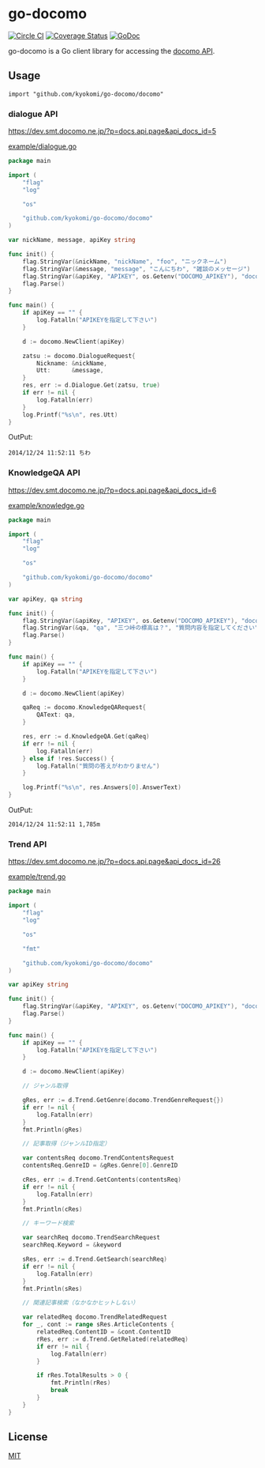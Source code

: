 go-docomo
=========

[![Circle CI](https://circleci.com/gh/kyokomi/go-docomo.svg?style=svg)](https://circleci.com/gh/kyokomi/go-docomo)
[![Coverage Status](https://img.shields.io/coveralls/kyokomi/go-docomo.svg)](https://coveralls.io/r/kyokomi/go-docomo?branch=master)
[![GoDoc](https://godoc.org/github.com/kyokomi/go-docomo?status.svg)](https://godoc.org/github.com/kyokomi/go-docomo)

go-docomo is a Go client library for accessing the [docomo API](https://dev.smt.docomo.ne.jp/).

## Usage

```
import "github.com/kyokomi/go-docomo/docomo"
```

### dialogue API

https://dev.smt.docomo.ne.jp/?p=docs.api.page&api_docs_id=5

[example/dialogue.go](https://github.com/kyokomi/go-docomo/blob/master/example/dialogue.go)

```go
package main

import (
	"flag"
	"log"

	"os"

	"github.com/kyokomi/go-docomo/docomo"
)

var nickName, message, apiKey string

func init() {
	flag.StringVar(&nickName, "nickName", "foo", "ニックネーム")
	flag.StringVar(&message, "message", "こんにちわ", "雑談のメッセージ")
	flag.StringVar(&apiKey, "APIKEY", os.Getenv("DOCOMO_APIKEY"), "docomo developerで登録したAPIKEY")
	flag.Parse()
}

func main() {
	if apiKey == "" {
		log.Fatalln("APIKEYを指定して下さい")
	}

	d := docomo.NewClient(apiKey)

	zatsu := docomo.DialogueRequest{
		Nickname: &nickName,
		Utt:      &message,
	}
	res, err := d.Dialogue.Get(zatsu, true)
	if err != nil {
		log.Fatalln(err)
	}
	log.Printf("%s\n", res.Utt)
}
```

OutPut:

```
2014/12/24 11:52:11 ちわ
```

### KnowledgeQA API

https://dev.smt.docomo.ne.jp/?p=docs.api.page&api_docs_id=6

[example/knowledge.go](https://github.com/kyokomi/go-docomo/blob/master/example/knowledge.go)

```go
package main

import (
	"flag"
	"log"

	"os"

	"github.com/kyokomi/go-docomo/docomo"
)

var apiKey, qa string

func init() {
	flag.StringVar(&apiKey, "APIKEY", os.Getenv("DOCOMO_APIKEY"), "docomo developerで登録したAPIKEY")
	flag.StringVar(&qa, "qa", "三つ峠の標高は？", "質問内容を指定してください")
	flag.Parse()
}

func main() {
	if apiKey == "" {
		log.Fatalln("APIKEYを指定して下さい")
	}

	d := docomo.NewClient(apiKey)

	qaReq := docomo.KnowledgeQARequest{
		QAText: qa,
	}

	res, err := d.KnowledgeQA.Get(qaReq)
	if err != nil {
		log.Fatalln(err)
	} else if !res.Success() {
		log.Fatalln("質問の答えがわかりません")
	}

	log.Printf("%s\n", res.Answers[0].AnswerText)
}
```

OutPut:

```
2014/12/24 11:52:11 1,785m
```

### Trend API

https://dev.smt.docomo.ne.jp/?p=docs.api.page&api_docs_id=26

[example/trend.go](https://github.com/kyokomi/go-docomo/blob/master/example/trend.go)

```go
package main

import (
	"flag"
	"log"

	"os"

	"fmt"

	"github.com/kyokomi/go-docomo/docomo"
)

var apiKey string

func init() {
	flag.StringVar(&apiKey, "APIKEY", os.Getenv("DOCOMO_APIKEY"), "docomo developerで登録したAPIKEY")
	flag.Parse()
}

func main() {
	if apiKey == "" {
		log.Fatalln("APIKEYを指定して下さい")
	}

	d := docomo.NewClient(apiKey)

	// ジャンル取得

	gRes, err := d.Trend.GetGenre(docomo.TrendGenreRequest{})
	if err != nil {
		log.Fatalln(err)
	}
	fmt.Println(gRes)

	// 記事取得（ジャンルID指定）

	var contentsReq docomo.TrendContentsRequest
	contentsReq.GenreID = &gRes.Genre[0].GenreID

	cRes, err := d.Trend.GetContents(contentsReq)
	if err != nil {
		log.Fatalln(err)
	}
	fmt.Println(cRes)

	// キーワード検索

	var searchReq docomo.TrendSearchRequest
	searchReq.Keyword = &keyword

	sRes, err := d.Trend.GetSearch(searchReq)
	if err != nil {
		log.Fatalln(err)
	}
	fmt.Println(sRes)

    // 関連記事検索（なかなかヒットしない）

    var relatedReq docomo.TrendRelatedRequest
    for _, cont := range sRes.ArticleContents {
        relatedReq.ContentID = &cont.ContentID
        rRes, err := d.Trend.GetRelated(relatedReq)
        if err != nil {
            log.Fatalln(err)
        }

        if rRes.TotalResults > 0 {
            fmt.Println(rRes)
            break
        }
    }
}
```

## License

[MIT](https://github.com/kyokomi/go-docomo/blob/master/LICENSE)
